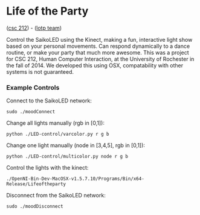 Life of the Party
=================

([csc 212](http://www.cs.rochester.edu/courses/212/fall2014/index.php)) -
([lotp team](https://sites.google.com/a/u.rochester.edu/life-of-the-party/))
<!--[demo video](vimeo link)-->
<!--[project video](vimeo link)-->

Control the SaikoLED using the Kinect, making a fun, interactive light show
based on your personal movements. Can respond dynamically to a dance routine,
or make your party that much more awesome. This was a project for CSC 212,
Human Computer Interaction, at the University of Rochester in the fall of 2014.
We developed this using OSX, compatability with other systems is not guaranteed.

### Example Controls

Connect to the SaikoLED network:

    sudo ./moodConnect

Change all lights manually (rgb in [0,1]):

    python ./LED-control/varcolor.py r g b

Change one light manually (node in [3,4,5], rgb in [0,1]):

    python ./LED-control/multicolor.py node r g b

Control the lights with the kinect:

    ./OpenNI-Bin-Dev-MacOSX-v1.5.7.10/Programs/Bin/x64-Release/Lifeoftheparty

Disconnect from the SaikoLED network:

    sudo ./moodDisconnect

